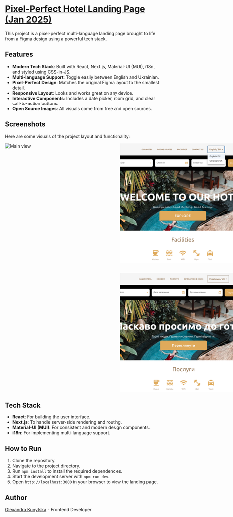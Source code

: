 # <a href="https://" target="_blank"> Pixel-Perfect Hotel Landing Page (Jan 2025)</a>

This project is a pixel-perfect multi-language landing page brought to life from a Figma design using a powerful tech stack.

## Features

- **Modern Tech Stack**: Built with React, Next.js, Material-UI (MUI), i18n, and styled using CSS-in-JS.
- **Multi-language Support**: Toggle easily between English and Ukrainian.
- **Pixel-Perfect Design**: Matches the original Figma layout to the smallest detail.
- **Responsive Layout**: Looks and works great on any device.
- **Interactive Components**: Includes a date picker, room grid, and clear call-to-action buttons.
- **Open Source Images**: All visuals come from free and open sources.

## Screenshots

Here are some visuals of the project layout and functionality:

<div style="display: flex; justify-content: flex-start; align-items: flex-start; width: 800px; height: 800px;">
  <img src="./public/screenshots/hotel_full.png" alt="Main view" style="width: 45%; height: auto;">

  <div style="display: flex; flex-direction: column; justify-content: space-between; height: 100%; width: 50%; padding-left: 10px;">
    <img src="./public/screenshots/hotel_lang.png" alt="Lang switcher" style="width: 100%; height: 48%; object-fit: cover;">
    <img src="./public/screenshots/hotel_uk.png" alt="Ukrainian view" style="width: 100%; height: 48%; object-fit: cover;">
  </div>
</div>


## Tech Stack

- **React**: For building the user interface.
- **Next.js**: To handle server-side rendering and routing.
- **Material-UI (MUI)**: For consistent and modern design components.
- **i18n**: For implementing multi-language support.

## How to Run

1. Clone the repository.
2. Navigate to the project directory.
3. Run `npm install` to install the required dependencies.
4. Start the development server with `npm run dev`.
5. Open `http://localhost:3000` in your browser to view the landing page.

## Author

[Olexandra Kunytska](https://github.com/olexandracodes) - Frontend Developer
